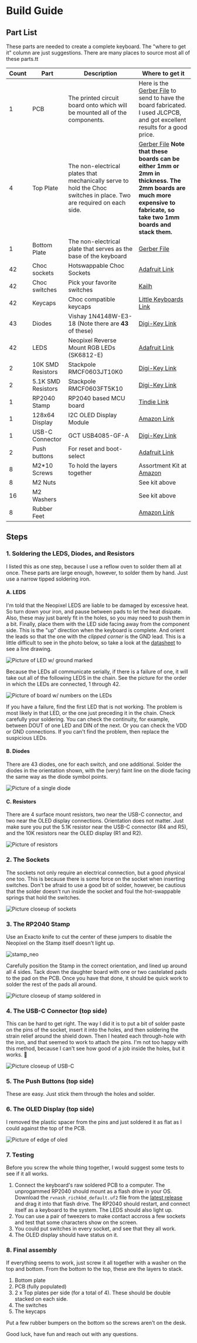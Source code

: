 # Build Guide

## Part List
These parts are needed to create a complete keyboard. The "where to get it" column are just suggestions. There are many places to source most all of these parts.tt

| Count | Part | Description | Where to get it |
| --- | --- | --- | --- |
| 1  | PCB | The printed circuit board onto which will be mounted all of the components. | Here is the [Gerber File](../pcb_stamp/production/gerber.zip) to send to have the board fabricated. I used JLCPCB, and got excellent results for a good price. |
| 4 | Top Plate | The non-electrical plates that mechanically serve to hold the Choc switches in place. Two are required on each side. | [Gerber File](../top_plate/production/gerber.zip) **Note that these boards can be either 1mm or 2mm in thickness. The 2mm boards are much more expensive to fabricate, so take two 1mm boards and stack them.** |
| 1 | Bottom Plate | The non-electrical plate that serves as the base of the keyboard | [Gerber File](../bottom_plate/production/gerber.zip) |
| 42 | Choc sockets | Hotswappable Choc Sockets | [Adafruit Link](https://www.adafruit.com/product/5118)  |
| 42 | Choc switches | Pick your favorite switches | [Kailh](http://www.kailh.com/en/Products/Ks/CS/) |
| 42 | Keycaps | Choc compatible keycaps | [Little Keyboards Link](https://www.littlekeyboards.com/products/mbk-40s-keycaps) |
| 43 | Diodes | Vishay 1N4148W-E3-18 (Note there are **43** of these) | [Digi-Key Link](https://www.digikey.com/en/products/detail/vishay-general-semiconductor-diodes-division/1N4148W-E3-18/3104163) |
| 42 | LEDS | Neopixel Reverse Mount RGB LEDs (SK6812-E) | [Adafruit Link](https://www.adafruit.com/product/4960) |
| 2 | 10K SMD Resistors | Stackpole RMCF0603JT10K0 | [Digi-Key Link](https://www.digikey.com/en/products/detail/stackpole-electronics-inc/RMCF0603JT10K0/1758104) |
| 2 | 5.1K SMD Resistors | Stackpole RMCF0603FT5K10 | [Digi-Key Link](https://www.digikey.com/en/products/detail/stackpole-electronics-inc/RMCF0603FT5K10/1760908) |
| 1 | RP2040 Stamp | RP2040 based MCU board | [Tindie Link](https://www.tindie.com/products/arturo182/rp2040-stamp/) |
| 1 | 128x64 Display | I2C OLED Display Module | [Amazon Link](https://www.amazon.com/dp/B0B7RPCZ4Z?psc=1&ref=ppx_yo2ov_dt_b_product_details) |
| 1 | USB-C Connector | GCT USB4085-GF-A | [Digi-Key Link](https://www.digikey.com/en/products/detail/gct/USB4085-GF-A/9859662) |
| 2 | Push buttons | For reset and boot-select | [Adafruit Link](https://www.adafruit.com/product/1489) |
| 8 | M2*10 Screws | To hold the layers together | Assortment Kit at [Amazon](https://www.amazon.com/dp/B082XRX17Z?psc=1&ref=ppx_yo2ov_dt_b_product_details) |
| 8 | M2 Nuts | | See kit above |
| 16 | M2 Washers | | See kit above |
| 8 | Rubber Feet | | [Amazon Link](https://www.amazon.com/Adhesive-Drawers-Furniture-Dampening-Transparent/dp/B08NX9KXQP) |

## Steps

### 1. Soldering the LEDS, Diodes, and Resistors

I listed this as one step, because I use a reflow oven to solder them all at once. These parts are large enough, however, to solder them by hand. Just use a narrow tipped soldering iron.

#### A. LEDS

I'm told that the Neopixel LEDS are liable to be damaged by excessive heat. So turn down your iron, and pause between pads to let the heat disipate. Also, these may just barely fit in the holes, so you may need to push them in a bit. Finally, place them with the LED side facing away from the component side. This is the "up" direction when the keyboard is complete. And orient the leads so that the one with the *clipped corner* is the GND lead. This is a little difficult to see in the photo below, so take a look at the [datasheet](https://cdn-shop.adafruit.com/product-files/4960/4960_SK6812MINI-E_REV02_EN.pdf) to see a line drawing.

![Picture of LED w/ ground marked](https://i.imgur.com/l10TsX8.jpg)

Because the LEDs all communicate serially, if there is a failure of one, it will take out all of the following LEDS in the chain. See the picture for the order in which the LEDs are connected, 1 through 42.

![Picture of board w/ numbers on the LEDs](https://i.imgur.com/7ZMOJrj.jpg)

If you have a failure, find the first LED that is not working. The problem is most likely in that LED, or the one just preceding it in the chain. Check carefully your soldering. You can check the continuity, for example, between DOUT of one LED and DIN of the next. Or you can check the VDD or GND connections. If you can't find the problem, then replace the suspicious LEDs.

#### B. Diodes

There are 43 diodes, one for each switch, and one additional. Solder the diodes in the orientation shown, with the (very) faint line on the diode facing the same way as the diode symbol points.

![Picture of a single diode](https://i.imgur.com/p9W31ty.jpg)

#### C. Resistors

There are 4 surface mount resistors, two near the USB-C connector, and two near the OLED display connections. Orientation does not matter. Just make sure you put the 5.1K resistor near the USB-C connector (R4 and R5), and the 10K resistors near the OLED display (R1 and R2).

![Picture of resistors](https://i.imgur.com/XkU1WWg.jpg)

### 2. The Sockets

The sockets not only require an electrical connection, but a good physical one too. This is because there is some force on the socket when inserting switches. Don't be afraid to use a good bit of solder, however, be cautious that the solder doesn't run inside the socket and foul the hot-swappable springs that hold the switches.

![Picture closeup of sockets](https://i.imgur.com/D2wxxsK.jpg)

### 3. The RP2040 Stamp

Use an Exacto knife to cut the center of these jumpers to disable the Neopixel on the Stamp itself doesn't light up.

![stamp_neo](../images/Stamp_neopixel.jpg)

Carefully position the Stamp in the correct orientation, and lined up around all 4 sides. Tack down the daughter board with one or two castelated pads to the pad on the PCB. Once you have that done, it should be quick work to solder the rest of the pads all around.

![Picture closeup of stamp soldered in](https://i.imgur.com/8LfklUW.jpg)

### 4. The USB-C Connector (top side)

This can be hard to get right. The way I did it is to put a bit of solder paste on the pins of the socket, insert it into the holes, and then soldering the strain relief around the shield down. Then I heated each through-hole with the iron, and that seemed to work to attach the pins. I'm not too happy with this method, because I can't see how good of a job inside the holes, but it works. 🤷

![Picture closeup of USB-C](https://i.imgur.com/JrD4Me9.jpg)

### 5. The Push Buttons (top side)

These are easy. Just stick them through the holes and solder.

### 6. The OLED Display (top side)

I removed the plastic spacer from the pins and just soldered it as flat as I could against the top of the PCB.

![Picture of edge of oled](https://i.imgur.com/PzKg4H4.jpg)

### 7. Testing

Before you screw the whole thing together, I would suggest some tests to see if it all works.

1. Connect the keyboard's raw soldered PCB to a computer. The unprogammed RP2040 should mount as a flash drive in your OS. Download the `rvnash_richkbd_default.uf2` file from the [latest release](https://github.com/rvnash/qmk_firmware/releases) and drag it into that flash drive. The RP2040 should restart, and connect itself as a keyboard to the system. The LEDS should also light up.
2. You can use a pair of tweezers to make contact accross a few sockets and test that some characters show on the screen.
3. You could put switches in every socket, and see that they all work.
4. The OLED display should have status on it.

### 8. Final assembly

If everything seems to work, just screw it all together with a washer on the top and bottom. From the bottom to the top, these are the layers to stack.

1. Bottom plate
2. PCB (fully populated)
3. 2 x Top plates per side (for a total of 4). These should be double stacked on each side.
4. The switches
5. The keycaps

Put a few rubber bumpers on the bottom so the screws aren't on the desk.

Good luck, have fun and reach out with any questions.